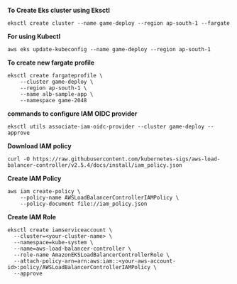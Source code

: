 **To Create Eks cluster using Eksctl**

```eksctl create cluster --name game-deploy --region ap-south-1 --fargate ```

**For using Kubectl**

```aws eks update-kubeconfig --name game-deploy --region ap-south-1```

**To create new fargate profile**

```
eksctl create fargateprofile \
    --cluster game-deploy \ 
    --region ap-south-1 \
    --name alb-sample-app \
    --namespace game-2048
```

**commands to configure IAM OIDC provider**

```eksctl utils associate-iam-oidc-provider --cluster game-deploy --approve```

**Download IAM policy**

```curl -O https://raw.githubusercontent.com/kubernetes-sigs/aws-load-balancer-controller/v2.5.4/docs/install/iam_policy.json```

**Create IAM Policy**

```
aws iam create-policy \
    --policy-name AWSLoadBalancerControllerIAMPolicy \
    --policy-document file://iam_policy.json
```
**Create IAM Role**

```
eksctl create iamserviceaccount \
  --cluster=<your-cluster-name> \
  --namespace=kube-system \
  --name=aws-load-balancer-controller \
  --role-name AmazonEKSLoadBalancerControllerRole \
  --attach-policy-arn=arn:aws:iam::<your-aws-account-id>:policy/AWSLoadBalancerControllerIAMPolicy \
  --approve
```

